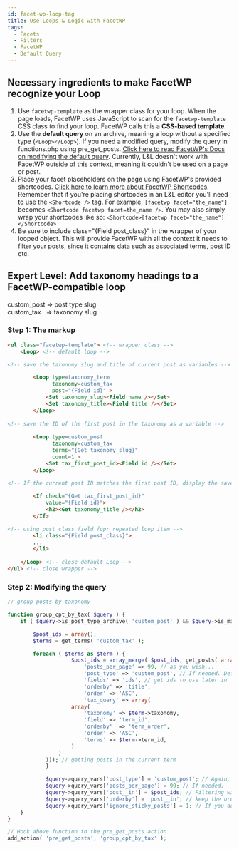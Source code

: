 ```yaml
---
id: facet-wp-loop-tag
title: Use Loops & Logic with FacetWP
tags:
  - Facets
  - Filters
  - FacetWP
  - Default Query
---
```

## Necessary ingredients to make FacetWP recognize your Loop

1. Use `facetwp-template` as the wrapper class for your loop. When the page loads, FacetWP uses JavaScript to scan for the `facetwp-template` CSS class to find your loop. FacetWP calls this a **CSS-based template**.
2. Use the **default query** on an archive, meaning a loop without a specified type (`<Loop></Loop>`). If you need a modified query, modify the query in functions.php using pre_get_posts. [Click here to read FacetWP's Docs on modifying the default query](https://facetwp.com/how-to-customize-archive-queries/). Currently, L&L doesn't work with FacetWP outside of this context, meaning it couldn't be used on a page or post.
3. Place your facet placeholders on the page using FacetWP's provided shortcodes. [Click here to learn more about FacetWP Shortcodes](https://facetwp.com/documentation/shortcodes/). Remember that if you're placing shortcodes in an L&L editor you'll need to use the `<Shortcode />` tag. For example, `[facetwp facet="the_name"]` becomes `<Shortcode facetwp facet=the_name />`. You may also simply wrap your shortcodes like so: `<Shortcode>[facetwp facet="the_name"]</Shortcode>`
4. Be sure to include class="{Field post_class}" in the wrapper of your looped object. This will provide FacetWP with all the context it needs to filter your posts, since it contains data such as associated terms, post ID etc.

## Expert Level: Add taxonomy headings to a FacetWP-compatible loop

custom_post => post type slug  
custom_tax   => taxonomy slug

### Step 1: The markup

```html
<ul class="facetwp-template"> <!-- wrapper class -->
	<Loop> <!-- default loop -->

<!-- save the taxonomy slug and title of current post as variables -->

		<Loop type=taxonomy_term 
		      taxonomy=custom_tax 
		      post="{Field id}" >
			<Set taxonomy_slug><Field name /></Set>
			<Set taxonomy_title><Field title /></Set>
		</Loop> 
	
<!-- save the ID of the first post in the taxonomy as a variable -->
	
		<Loop type=custom_post 
		      taxonomy=custom_tax 
		      terms="{Get taxonomy_slug}" 
		      count=1 >
			<Set tax_first_post_id><Field id /></Set>
		</Loop> 

<!-- If the current post ID matches the first post ID, display the saved Taxonomy title -->   
   
		<If check="{Get tax_first_post_id}" 
		    value="{Field id}">
			<h2><Get taxonomy_title /></h2>
		</If> 

<!-- using post_class field fopr repeated loop item -->
		<li class="{Field post_class}"> 
		...
		</li>
		
	</Loop> <!-- close default Loop -->
</ul> <!-- close wrapper -->
```

### Step 2: Modifying the query

```php
// group posts by taxonomy

function group_cpt_by_tax( $query ) {
	if ( $query->is_post_type_archive( 'custom_post' ) && $query->is_main_query() && !is_admin() ) { 

		$post_ids = array();
		$terms = get_terms( 'custom_tax' );

		foreach ( $terms as $term ) {
            		$post_ids = array_merge( $post_ids, get_posts( array( 
                		'posts_per_page' => 99, // as you wish...
                		'post_type' => 'custom_post', // If needed. Default is posts
                		'fields' => 'ids', // get ids to use later in 'post__in'
                		'orderby' => 'title',
               			'order' => 'ASC',
                		'tax_query' => array( 
					array( 
						'taxonomy' => $term->taxonomy, 
						'field' => 'term_id', 
						'orderby'  => 'term_order',
						'order' => 'ASC', 
						'terms' => $term->term_id, 
					)
				)
			))); // getting posts in the current term
       		}

        	$query->query_vars['post_type'] = 'custom_post'; // Again, if needed... Default is posts
        	$query->query_vars['posts_per_page'] = 99; // If needed.
        	$query->query_vars['post__in'] = $post_ids; // Filtering with the post IDs obtained above
        	$query->query_vars['orderby'] = 'post__in'; // keep the order generated in the terms loop
        	$query->query_vars['ignore_sticky_posts'] = 1; // If you dont want your sticky posts to change the order
	}
}

// Hook above function to the pre_get_posts action
add_action( 'pre_get_posts', 'group_cpt_by_tax' );
```
